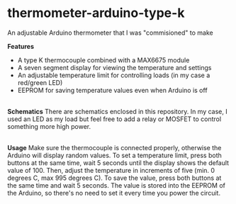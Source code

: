 # thermometer-arduino-type-k
An adjustable Arduino thermometer that I was "commisioned" to make

<b>Features</b>
<ul>
  <li>A type K thermocouple combined with a MAX6675 module</li>
  <li>A seven segment display for viewing the temperature and settings</li>
  <li>An adjustable temperature limit for controlling loads (in my case a red/green LED)</li>
  <li>EEPROM for saving temperature values even when Arduino is off</li>
</ul>

<br><b>Schematics</b>
There are schematics enclosed in this repository. In my case, I used an LED as my load but feel free to add a relay or MOSFET to control something more high power.

<br><b>Usage</b>
Make sure the thermocouple is connected properly, otherwise the Arduino will display random values. To set a temperature limit, press both buttons at the same time, wait 5 seconds until the display shows the default value of 100. Then, adjust the temperature in increments of five (min. 0 degrees C, max 995 degrees C). To save the value, press both buttons at the same time and wait 5 seconds. The value is stored into the EEPROM of the Arduino, so there's no need to set it every time you power the circuit.
